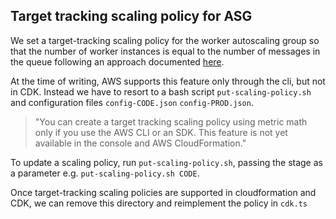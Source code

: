 ## Target tracking scaling policy for ASG

We set a target-tracking scaling policy for the worker autoscaling group so that
the number of worker instances is equal to the number of messages in the queue
following an approach documented [here](https://docs.aws.amazon.com/autoscaling/ec2/userguide/ec2-auto-scaling-target-tracking-metric-math.html).

At the time of writing, AWS supports this feature only through the cli, but not
in CDK. Instead we have to resort to a bash script `put-scaling-policy.sh` and
configuration files `config-CODE.json` `config-PROD.json`.

> "You can create a target tracking scaling policy using metric math only if you
> use the AWS CLI or an SDK. This feature is not yet available in the console and
> AWS CloudFormation."

To update a scaling policy, run `put-scaling-policy.sh`, passing the stage as a
parameter e.g. `put-scaling-policy.sh CODE`.

Once target-tracking scaling policies are supported in cloudformation and CDK,
we can remove this directory and reimplement the policy in `cdk.ts`
